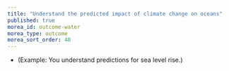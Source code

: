 ```yaml
---
title: "Understand the predicted impact of climate change on oceans"
published: true
morea_id: outcome-water
morea_type: outcome
morea_sort_order: 40
---
```


  * (Example: You understand predictions for sea level rise.)
